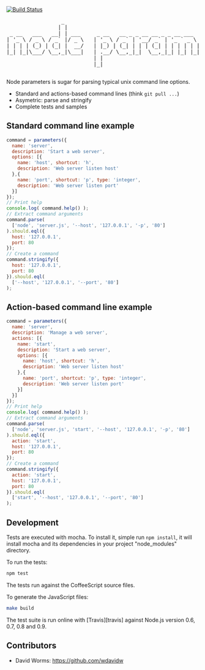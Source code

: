 [![Build Status](https://secure.travis-ci.org/wdavidw/node-parameters.png)](http://travis-ci.org/wdavidw/node-parameters)

<pre>
                 _                                               _                
                | |                                             | |               
 _ __   ___   __| | ___     _ __   __ _ _ __ __ _ _ __ ___   ___| |_ ___ _ __ ___ 
| '_ \ / _ \ / _` |/ _ \   | '_ \ / _` | '__/ _` | '_ ` _ \ / _ \ __/ _ \ '__/ __|
| | | | (_) | (_| |  __/   | |_) | (_| | | | (_| | | | | | |  __/ ||  __/ |  \__ \
|_| |_|\___/ \__,_|\___|   | .__/ \__,_|_|  \__,_|_| |_| |_|\___|\__\___|_|  |___/
                           | |                                                    
                           |_| 

</pre>

Node parameters is sugar for parsing typical unix command line options. 

*   Standard and actions-based command lines (think `git pull ...`)
*   Asymetric: parse and stringify
*   Complete tests and samples

Standard command line example
-----------------------------

```javascript
command = parameters({
  name: 'server',
  description: 'Start a web server',
  options: [{
    name: 'host', shortcut: 'h', 
    description: 'Web server listen host'
  },{
    name: 'port', shortcut: 'p', type: 'integer', 
    description: 'Web server listen port'
  }]
});
// Print help
console.log( command.help() );
// Extract command arguments
command.parse(
  ['node', 'server.js', '--host', '127.0.0.1', '-p', '80']
).should.eql({
  host: '127.0.0.1',
  port: 80
});
// Create a command
command.stringify({
  host: '127.0.0.1',
  port: 80
}).should.eql(
  ['--host', '127.0.0.1', '--port', '80']
);
```

Action-based command line example
---------------------------------

```javascript
command = parameters({
  name: 'server',
  description: 'Manage a web server',
  actions: [{
    name: 'start',
    description: 'Start a web server',
    options: [{
      name: 'host', shortcut: 'h', 
      description: 'Web server listen host'
    },{
      name: 'port', shortcut: 'p', type: 'integer', 
      description: 'Web server listen port'
    }]
  }]
});
// Print help
console.log( command.help() );
// Extract command arguments
command.parse(
  ['node', 'server.js', 'start', '--host', '127.0.0.1', '-p', '80']
).should.eql({
  action: 'start',
  host: '127.0.0.1',
  port: 80
});
// Create a command
command.stringify({
  action: 'start',
  host: '127.0.0.1',
  port: 80
}).should.eql(
  ['start', '--host', '127.0.0.1', '--port', '80']
);
```

Development
-----------

Tests are executed with mocha. To install it, simple run `npm install`, it will install
mocha and its dependencies in your project "node_modules" directory.

To run the tests:
```bash
npm test
```

The tests run against the CoffeeScript source files.

To generate the JavaScript files:
```bash
make build
```

The test suite is run online with [Travis][travis] against Node.js version 0.6, 0.7, 0.8 and 0.9.

Contributors
------------

*   David Worms: <https://github.com/wdavidw>
